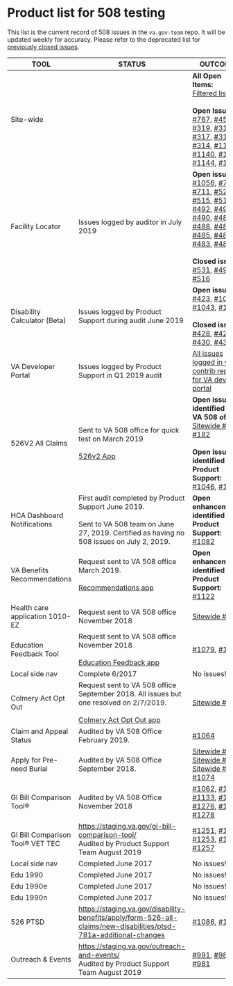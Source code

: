 # Product list for 508 testing
This list is the current record of 508 issues in the `va.gov-team` repo. It will be updated weekly for accuracy. Please refer to the deprecated list for [previously closed issues](https://github.com/department-of-veterans-affairs/vets.gov-team/blob/master/Practice%20Areas/Accessibility/508officeReviewList.md).



| TOOL        | STATUS          | OUTCOME  |
| ------------- |-------------| -----|
| Site-wide | | **All Open Items:**<br/> [Filtered list](https://github.com/department-of-veterans-affairs/va.gov-team/issues?q=is%3Aopen+is%3Aissue+label%3Asitewide+label%3A508%2FAccessibility)<br/><br/>**Open Issues:** <br/> [#767](https://github.com/department-of-veterans-affairs/va.gov-team/issues/767), [#457](https://github.com/department-of-veterans-affairs/va.gov-team/issues/457), [#319](https://github.com/department-of-veterans-affairs/va.gov-team/issues/319), [#318](https://github.com/department-of-veterans-affairs/va.gov-team/issues/318), [#317](https://github.com/department-of-veterans-affairs/va.gov-team/issues/317), [#316](https://github.com/department-of-veterans-affairs/va.gov-team/issues/316), [#314](https://github.com/department-of-veterans-affairs/va.gov-team/issues/314), [#1139](https://github.com/department-of-veterans-affairs/va.gov-team/issues/1139), [#1140](https://github.com/department-of-veterans-affairs/va.gov-team/issues/1140), [#1141](https://github.com/department-of-veterans-affairs/va.gov-team/issues/1141), [#1144](https://github.com/department-of-veterans-affairs/va.gov-team/issues/1144), [#1145](https://github.com/department-of-veterans-affairs/va.gov-team/issues/1145)  |
| Facility Locator | Issues logged by auditor in July 2019 | **Open issues:**<br/>  [#1056](https://github.com/department-of-veterans-affairs/va.gov-team/issues/1056), [#713](https://github.com/department-of-veterans-affairs/va.gov-team/issues/713), [#711](https://github.com/department-of-veterans-affairs/va.gov-team/issues/711), [#529](https://github.com/department-of-veterans-affairs/va.gov-team/issues/529), [#515](https://github.com/department-of-veterans-affairs/va.gov-team/issues/515), [#514](https://github.com/department-of-veterans-affairs/va.gov-team/issues/514), [#492](https://github.com/department-of-veterans-affairs/va.gov-team/issues/492), [#491](https://github.com/department-of-veterans-affairs/va.gov-team/issues/491), [#490](https://github.com/department-of-veterans-affairs/va.gov-team/issues/490), [#489](https://github.com/department-of-veterans-affairs/va.gov-team/issues/489), [#488](https://github.com/department-of-veterans-affairs/va.gov-team/issues/488), [#487](https://github.com/department-of-veterans-affairs/va.gov-team/issues/487), [#485](https://github.com/department-of-veterans-affairs/va.gov-team/issues/485), [#484](https://github.com/department-of-veterans-affairs/va.gov-team/issues/484), [#483](https://github.com/department-of-veterans-affairs/va.gov-team/issues/483), [#482](https://github.com/department-of-veterans-affairs/va.gov-team/issues/482) <br/><br/> **Closed issues:**<br/> [#531](https://github.com/department-of-veterans-affairs/va.gov-team/issues/531), [#493](https://github.com/department-of-veterans-affairs/va.gov-team/issues/493), [#516](https://github.com/department-of-veterans-affairs/va.gov-team/issues/516) |
| Disability Calculator (Beta) | Issues logged by Product Support during audit June 2019 | **Open issues:**<br/> [#423](https://github.com/department-of-veterans-affairs/va.gov-team/issues/423), [#1039](https://github.com/department-of-veterans-affairs/va.gov-team/issues/1039), [#1043](https://github.com/department-of-veterans-affairs/va.gov-team/issues/1043), [#1045](https://github.com/department-of-veterans-affairs/va.gov-team/issues/1045) <br/><br/> **Closed issues:**<br/> [#428](https://github.com/department-of-veterans-affairs/va.gov-team/issues/428), [#429](https://github.com/department-of-veterans-affairs/va.gov-team/issues/429), [#430](https://github.com/department-of-veterans-affairs/va.gov-team/issues/430), [#431](https://github.com/department-of-veterans-affairs/va.gov-team/issues/431) |
| VA Developer Portal | Issues logged by Product Support in Q1 2019 audit | [All issues logged in vets-contrib repo for VA dev portal](https://github.com/department-of-veterans-affairs/vets-contrib/issues?q=is%3Aopen+label%3A508%2FAccessibility+label%3ASparkleMotion) |
| 526V2 All Claims | Sent to VA 508 office for quick test on March 2019 <br/><br/> [526v2 App](https://staging.va.gov/disability-benefits/apply/form-526-all-claims/) | **Open issues identified by VA 508 office:**<br/> [Sitewide #314](https://github.com/department-of-veterans-affairs/va.gov-team/issues/314), [#182](https://github.com/department-of-veterans-affairs/va.gov-team/issues/182) <br/><br/> **Open issues identified by Product Support:**<br/> [#1046](https://github.com/department-of-veterans-affairs/va.gov-team/issues/1046), [#1047](https://github.com/department-of-veterans-affairs/va.gov-team/issues/1047) |
| HCA Dashboard Notifications | First audit completed by Product Support June 2019.<br/></br>Sent to VA 508 team on June 27, 2019. Certified as having no 508 issues on July 2, 2019. | **Open enhancements identified by Product Support:**<br/> [#1082](https://github.com/department-of-veterans-affairs/va.gov-team/issues/1082) |
| VA Benefits Recommendations | Request sent to VA 508 office March 2019.<br/><br/>[Recommendations app](https://staging.va.gov/my-va/find-benefits/) | **Open enhancements identified by Product Support:**<br/> [#1122](https://github.com/department-of-veterans-affairs/va.gov-team/issues/1122) |
| Health care application 1010-EZ | Request sent to VA 508 office November 2018 | [Sitewide #314](https://github.com/department-of-veterans-affairs/va.gov-team/issues/314) |
| Education Feedback Tool | Request sent to VA 508 office November 2018<br/><br/>[Education Feedback app](https://staging.va.gov/education/submit-school-feedback/) | [#1079](https://github.com/department-of-veterans-affairs/va.gov-team/issues/1079), [#1081](https://github.com/department-of-veterans-affairs/va.gov-team/issues/1081) |
| Local side nav | Complete 6/2017 | No issues! |
| Colmery Act Opt Out | Request sent to VA 508 office September 2018. All issues but one resolved on 2/7/2019.<br/><br/>[Colmery Act Opt Out app](https://staging.va.gov/education/opt-out-information-sharing/opt-out-form-0993/claimant-information) | [Sitewide #314](https://github.com/department-of-veterans-affairs/va.gov-team/issues/314) |
| Claim and Appeal Status | Audited by VA 508 Office February 2019. | [#1064](https://github.com/department-of-veterans-affairs/va.gov-team/issues/1064) |
| Apply for Pre-need Burial | Audited by VA 508 Office September 2018. | [Sitewide #316](https://github.com/department-of-veterans-affairs/va.gov-team/issues/316), [Sitewide #314](https://github.com/department-of-veterans-affairs/va.gov-team/issues/314), [Sitewide #318](https://github.com/department-of-veterans-affairs/va.gov-team/issues/318), [#1074](https://github.com/department-of-veterans-affairs/va.gov-team/issues/1074) |
| GI Bill Comparison Tool® | Audited by VA 508 Office November 2018 | [#1062](https://github.com/department-of-veterans-affairs/va.gov-team/issues/1062), [#1132](https://github.com/department-of-veterans-affairs/va.gov-team/issues/1132), [#1133](https://github.com/department-of-veterans-affairs/va.gov-team/issues/1133), [#1259](https://github.com/department-of-veterans-affairs/va.gov-team/issues/1259), [#1276](https://github.com/department-of-veterans-affairs/va.gov-team/issues/1276), [#1277](https://github.com/department-of-veterans-affairs/va.gov-team/issues/1277), [#1278](https://github.com/department-of-veterans-affairs/va.gov-team/issues/1278) |
| GI Bill Comparison Tool® VET TEC | https://staging.va.gov/gi-bill-comparison-tool/<br/>Audited by Product Support Team August 2019 | [#1251](https://github.com/department-of-veterans-affairs/va.gov-team/issues/1251), [#1252](https://github.com/department-of-veterans-affairs/va.gov-team/issues/1252), [#1253](https://github.com/department-of-veterans-affairs/va.gov-team/issues/1253), [#1256](https://github.com/department-of-veterans-affairs/va.gov-team/issues/1256), [#1257](https://github.com/department-of-veterans-affairs/va.gov-team/issues/1257) |
| Local side nav | Completed June 2017 | No issues! || Local side nav | Complete 6/2017 | No issues! |
| Edu 1990 | Completed June 2017 | No issues! |
| Edu 1990e | Completed June 2017 | No issues! |
| Edu 1990n | Completed June 2017 | No issues! |
|526 PTSD | https://staging.va.gov/disability-benefits/apply/form-526-all-claims/new-disabilities/ptsd-781a-additional-changes | [#1086](https://github.com/department-of-veterans-affairs/va.gov-team/issues/1086), [#1087](https://github.com/department-of-veterans-affairs/va.gov-team/issues/1087) |
| Outreach &amp; Events | https://staging.va.gov/outreach-and-events/<br/>Audited by Product Support Team August 2019 | [#991](https://github.com/department-of-veterans-affairs/va.gov-team/issues/991), [#984](https://github.com/department-of-veterans-affairs/va.gov-team/issues/984), [#981](https://github.com/department-of-veterans-affairs/va.gov-team/issues/981) |

